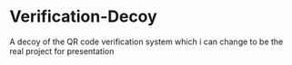 # Verification-Decoy
 A decoy of the QR code verification system which i can change to be the real project for presentation
